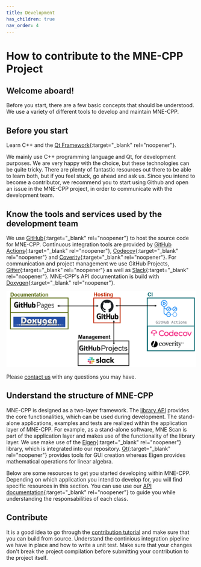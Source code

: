 ```yaml
---
title: Development
has_children: true
nav_order: 4
---
```

# How to contribute to the MNE-CPP Project

## Welcome aboard!

Before you start, there are a few basic concepts that should be understood. We use a variety of different tools to develop and maintain MNE-CPP.

## Before you start

Learn C++ and the [Qt Framework](https://www.qt.io/){:target="_blank" rel="noopener"}. 

We mainly use C++ programming language and Qt, for development purposes. We are very happy with the choice, but these technologies can be quite tricky. There are plenty of fantastic resources out there to be able to learn both, but if you feel stuck, go ahead and ask us. Since you intend to become a contributor, we recommend you to start using Github and open an issue in the MNE-CPP project, in order to communicate with the development team.

## Know the tools and services used by the development team

 We use [GitHub](https://github.com/mne-tools/mne-cpp){:target="_blank" rel="noopener"} to host the source code for MNE-CPP. Continuous integration tools are provided by [GitHub Actions](https://github.com/mne-tools/mne-cpp/actions){:target="_blank" rel="noopener"}, [Codecov](https://codecov.io/gh/mne-tools/mne-cpp){:target="_blank" rel="noopener"} and [Coverity](https://scan.coverity.com/projects/mne-tools-mne-cpp){:target="_blank" rel="noopener"}. For communication and project management we use GitHub Projects, [Gitter](https://gitter.im/mne-tools/mne-cpp){:target="_blank" rel="noopener"} as well as [Slack](https://join.slack.com/t/mne-cpp/shared_invite/zt-cm5uwh2q-NLx92vkfNuT0Qf2iCq8TAA){:target="_blank" rel="noopener"}. MNE-CPP's API documentation is build with [Doxygen](http://www.doxygen.nl/){:target="_blank" rel="noopener"}.

![Resources Diagram for the MNE-CPP Project](../../images/dev_tools.png)

Please [contact us](../../contact.md) with any questions you may have.

## Understand the structure of MNE-CPP

MNE-CPP is designed as a two-layer framework. The [library API](api.md) provides the core functionalities, which can be used during development. The stand-alone applications, examples and tests are realized within the application layer of MNE-CPP. For example, as a stand-alone software, MNE Scan is part of the application layer and makes use of the functionality of the library layer. We use make use of the [Eigen](http://eigen.tuxfamily.org/index.php?title=Main_Page){:target="_blank" rel="noopener"} library, which is integrated into our repository. [Qt](https://www.qt.io/){:target="_blank" rel="noopener"} provides tools for GUI creation whereas Eigen provides mathematical operations for linear algebra.

Below are some resources to get you started developing within MNE-CPP. Depending on which application you intend to develop for, you will find specific resources in this section. You can use use our [API documentation](https://mne-cpp.github.io/doxygen-api/annotated.html){:target="_blank" rel="noopener"} to guide you while understanding the responsabilities of each class.

## Contribute

It is a good idea to go through the [contribution tutorial](contribute.md) and make sure that you can build from source. Understand the continious integration pipeline we have in place and how to write a unit test. Make sure that your changes don't break the project compilation before submitting your contribution to the project itself.





